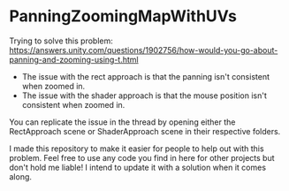 # PanningZoomingMapWithUVs

Trying to solve this problem: https://answers.unity.com/questions/1902756/how-would-you-go-about-panning-and-zooming-using-t.html

- The issue with the rect approach is that the panning isn't consistent when zoomed in.
- The issue with the shader approach is that the mouse position isn't consistent when zoomed in.

You can replicate the issue in the thread by opening either the RectApproach scene or ShaderApproach scene in their respective folders.

I made this repository to make it easier for people to help out with this problem. Feel free to use any code you find in here for other projects but don't hold me liable! I intend to update it with a solution when it comes along. 
